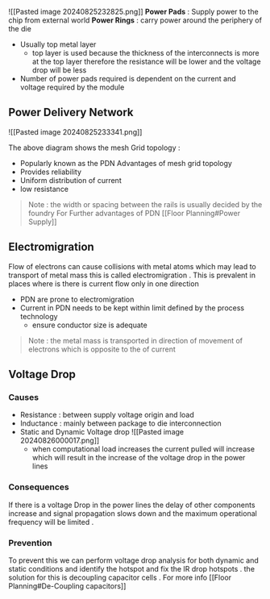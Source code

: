 ![[Pasted image 20240825232825.png]]
**Power Pads** : Supply power to the chip from external world 
**Power Rings** : carry power around the periphery of the die
- Usually top metal layer
	- top layer is used because the thickness of the interconnects is more at the top layer therefore the resistance will be lower and the voltage drop will be less
- Number of power pads required is dependent on the current and voltage required by the module
## Power Delivery Network

![[Pasted image 20240825233341.png]]

The above diagram shows the mesh Grid topology :
 - Popularly known as the PDN
 Advantages of mesh grid topology
 - Provides reliability 
 - Uniform distribution of current
 - low resistance 
 > Note : the width or spacing between the rails is usually decided by the foundry
	For Further advantages of PDN  [[Floor Planning#Power Supply]]
## Electromigration
Flow of electrons can cause collisions with metal atoms which may lead to transport of metal mass this is called electromigration .
This is prevalent in places where is there is current flow only in one direction 
- PDN are prone to electromigration
- Current in PDN needs to be kept within limit defined by the process technology
	-  ensure conductor size is  adequate 
>Note : the metal mass is transported in direction of movement of electrons which is opposite to the of current

## Voltage Drop
### Causes 
- Resistance : between supply voltage origin and load
- Inductance : mainly between package to die interconnection 
- Static and Dynamic Voltage drop
		![[Pasted image 20240826000017.png]]
	- when computational load increases the current pulled will increase which will result in the increase of the voltage drop in the power lines
### Consequences

If there is a voltage Drop in the power lines the delay of other components increase and signal propagation slows down and the maximum operational frequency will be limited .
### Prevention 
To prevent this we can perform voltage drop analysis for both dynamic and static conditions 
and identify the hotspot and fix the IR drop hotspots .
the solution for this is decoupling capacitor  cells . 
For more info [[Floor Planning#De-Coupling capacitors]]
